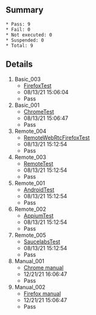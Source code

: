 ## Summary
	* Pass: 9
	* Fail: 0
	* Not executed: 0
	* Suspended: 0
	* Total: 9
## Details
1. Basic\_003
	* [FirefoxTest ](..%2FTests%2FLinux%2Fautomation%2Fbasic%2FFirefoxTest.MD)
	* 08/13/21 15:06:04
	* Pass
2. Basic\_001
	* [ChromeTest ](..%2FTests%2FLinux%2Fautomation%2Fbasic%2FChromeTest.MD)
	* 08/13/21 15:06:47
	* Pass
3. Remote\_004
	* [RemoteWebRtcFirefoxTest ](..%2FTests%2FLinux%2Fautomation%2Fremote%2FRemoteWebRtcFirefoxTest.MD)
	* 08/13/21 15:12:54
	* Pass
4. Remote\_003
	* [RemoteTest ](..%2FTests%2FLinux%2Fautomation%2Fremote%2FRemoteTest.MD)
	* 08/13/21 15:12:54
	* Pass
5. Remote\_001
	* [AndroidTest ](..%2FTests%2FLinux%2Fautomation%2Fremote%2FAndroidTest.MD)
	* 08/13/21 15:12:54
	* Pass
6. Remote\_002
	* [AppiumTest ](..%2FTests%2FLinux%2Fautomation%2Fremote%2FAppiumTest.MD)
	* 08/13/21 15:12:54
	* Pass
7. Remote\_005
	* [SaucelabsTest ](..%2FTests%2FLinux%2Fautomation%2Fremote%2FSaucelabsTest.MD)
	* 08/13/21 15:12:54
	* Pass
8. Manual\_001
	* [Chrome manual ](..%2FTests%2FLinux%2Fmanual%2FChromeManualTest.MD)
	* 12/21/21 16:06:47
	* Pass
9. Manual\_002
	* [Firefox manual ](..%2FTests%2FLinux%2Fmanual%2FFireFoxmanualTest.MD)
	* 12/21/21 15:06:47
	* Pass
